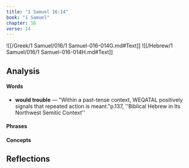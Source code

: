 ```yaml
---
title: "1 Samuel 16:14"
book: "1 Samuel"
chapter: 16
verse: 14
---
```

![[/Greek/1 Samuel/016/1 Samuel-016-014G.md#Text]]
![[/Hebrew/1 Samuel/016/1 Samuel-016-014H.md#Text]]

## Analysis

#### Words
- **would trouble** — "Within a past-tense context, WEQATAL positively signals that repeated action is meant."<ref>p.137, ''Biblical Hebrew in Its Northwest Semitic Context''</ref>

#### Phrases

#### Concepts

## Reflections

<references />
